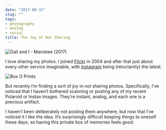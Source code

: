 ```yaml
---
date: "2017-08-31"
slug: ""
tags:
- photography
- analog
- social
title: The Joy of Not Sharing
---
```


![Gail and I - Manistee (2017)][1]

I love sharing my photos. I joined [Flickr][2] in 2004 and after that just about every other service imaginable, with [Instagram][3] being (reluctantly) the latest.

![Box O Prints][4]

But recently I’m finding a sort of joy in _not_ sharing photos. Specifically, I’ve noticed that I haven’t bothered scanning or posting any of my recent Polaroid or Instax images. They’re instant,  analog, and each one is a precious artifact. 

I haven’t been deliberately not posting them anywhere, but now that I’ve noticed it I like the idea. It’s surprisingly difficult keeping things to oneself these days, so having this private box of memories feels good.




[1]:	/img/2017/instax-of-gail-and-i.jpg
[2]:	https://www.flickr.com/photos/jbaty/
[3]:	https://instagram.com/jackbaty
[4]:	/img/2017/box-of-instant-prints.jpg